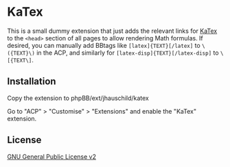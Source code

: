 # KaTex

This is a small dummy extension that just adds the relevant links for [KaTex](https://github.com/KaTeX/KaTeX) to the `<head>` section of all pages to allow rendering Math formulas.
If desired, you can manually add BBtags like `[latex]{TEXT}[/latex]` to `\({TEXT}\)` in the ACP, and similarly for `[latex-disp]{TEXT}[/latex-disp]` to `\[{TEXT\]`.

## Installation

Copy the extension to phpBB/ext/jhauschild/katex

Go to "ACP" > "Customise" > "Extensions" and enable the "KaTex" extension.

## License

[GNU General Public License v2](license.txt)
